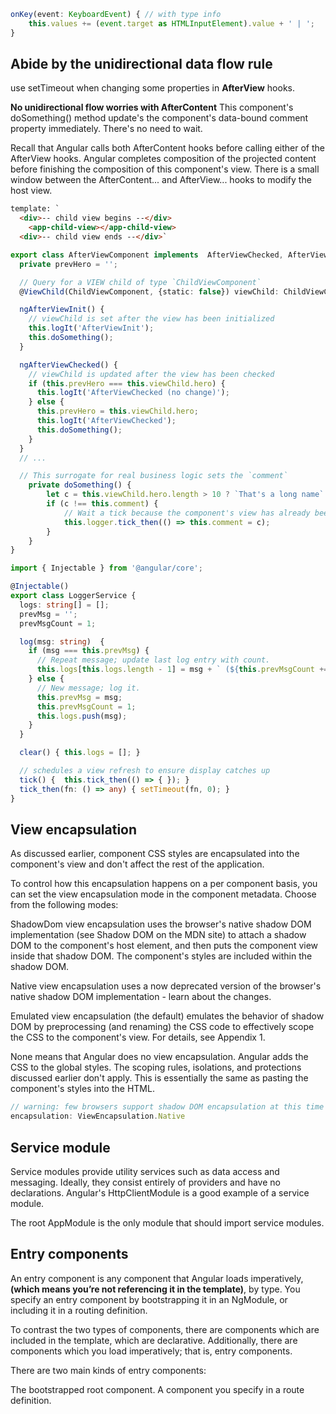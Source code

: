 ``` typescript
onKey(event: KeyboardEvent) { // with type info
    this.values += (event.target as HTMLInputElement).value + ' | ';
}
```


## Abide by the unidirectional data flow rule

use setTimeout when changing some properties in **AfterView** hooks.

**No unidirectional flow worries with AfterContent**
This component's doSomething() method update's the component's data-bound comment property immediately. There's no need to wait.

Recall that Angular calls both AfterContent hooks before calling either of the AfterView hooks. Angular completes composition of the projected content before finishing the composition of this component's view. There is a small window between the AfterContent... and AfterView... hooks to modify the host view.

``` html
template: `
  <div>-- child view begins --</div>
    <app-child-view></app-child-view>
  <div>-- child view ends --</div>`
```

``` typescript
export class AfterViewComponent implements  AfterViewChecked, AfterViewInit {
  private prevHero = '';

  // Query for a VIEW child of type `ChildViewComponent`
  @ViewChild(ChildViewComponent, {static: false}) viewChild: ChildViewComponent;

  ngAfterViewInit() {
    // viewChild is set after the view has been initialized
    this.logIt('AfterViewInit');
    this.doSomething();
  }

  ngAfterViewChecked() {
    // viewChild is updated after the view has been checked
    if (this.prevHero === this.viewChild.hero) {
      this.logIt('AfterViewChecked (no change)');
    } else {
      this.prevHero = this.viewChild.hero;
      this.logIt('AfterViewChecked');
      this.doSomething();
    }
  }
  // ...

  // This surrogate for real business logic sets the `comment`
    private doSomething() {
        let c = this.viewChild.hero.length > 10 ? `That's a long name` : '';
        if (c !== this.comment) {
            // Wait a tick because the component's view has already been checked
            this.logger.tick_then(() => this.comment = c);
        }
    }
}
```

``` typescript
import { Injectable } from '@angular/core';

@Injectable()
export class LoggerService {
  logs: string[] = [];
  prevMsg = '';
  prevMsgCount = 1;

  log(msg: string)  {
    if (msg === this.prevMsg) {
      // Repeat message; update last log entry with count.
      this.logs[this.logs.length - 1] = msg + ` (${this.prevMsgCount += 1}x)`;
    } else {
      // New message; log it.
      this.prevMsg = msg;
      this.prevMsgCount = 1;
      this.logs.push(msg);
    }
  }

  clear() { this.logs = []; }

  // schedules a view refresh to ensure display catches up
  tick() {  this.tick_then(() => { }); }
  tick_then(fn: () => any) { setTimeout(fn, 0); }
}
```

## View encapsulation

As discussed earlier, component CSS styles are encapsulated into the component's view and don't affect the rest of the application.

To control how this encapsulation happens on a per component basis, you can set the view encapsulation mode in the component metadata. Choose from the following modes:

ShadowDom view encapsulation uses the browser's native shadow DOM implementation (see Shadow DOM on the MDN site) to attach a shadow DOM to the component's host element, and then puts the component view inside that shadow DOM. The component's styles are included within the shadow DOM.

Native view encapsulation uses a now deprecated version of the browser's native shadow DOM implementation - learn about the changes.

Emulated view encapsulation (the default) emulates the behavior of shadow DOM by preprocessing (and renaming) the CSS code to effectively scope the CSS to the component's view. For details, see Appendix 1.

None means that Angular does no view encapsulation. Angular adds the CSS to the global styles. The scoping rules, isolations, and protections discussed earlier don't apply. This is essentially the same as pasting the component's styles into the HTML.

``` typescript
// warning: few browsers support shadow DOM encapsulation at this time
encapsulation: ViewEncapsulation.Native
```

## Service module

Service modules provide utility services such as data access and messaging. Ideally, they consist entirely of providers and have no declarations. Angular's HttpClientModule is a good example of a service module.

The root AppModule is the only module that should import service modules.

## Entry components

An entry component is any component that Angular loads imperatively, **(which means you’re not referencing it in the template)**, by type. You specify an entry component by bootstrapping it in an NgModule, or including it in a routing definition.

To contrast the two types of components, there are components which are included in the template, which are declarative. Additionally, there are components which you load imperatively; that is, entry components.

There are two main kinds of entry components:

The bootstrapped root component.
A component you specify in a route definition.

